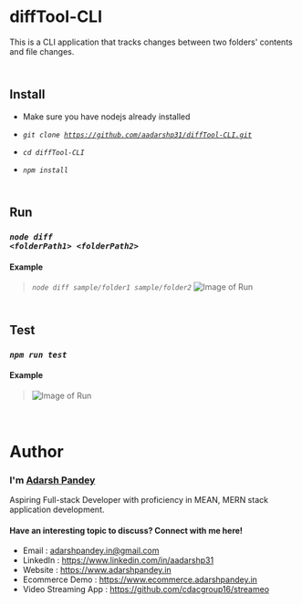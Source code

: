 # diffTool-CLI

This is a CLI application that tracks changes between two folders' contents and file changes.

## <br />Install

- Make sure you have nodejs already installed
- _<code>git clone https://github.com/aadarshp31/diffTool-CLI.git</code>_

- _<code>cd diffTool-CLI</code>_

- _<code>npm install</code>_

## <br />Run

### _<code>node diff \<folderPath1\> \<folderPath2\></code>_

#### Example

> _<code>node diff sample/folder1 sample/folder2</code>_ ![Image of Run](https://github.com/aadarshp31/diffTool-CLI/blob/main/assets/Run.png?raw=true)

## <br />Test

### _<code>npm run test</code>_

#### Example

> ![Image of Run](https://github.com/aadarshp31/diffTool-CLI/blob/main/assets/Test.png?raw=true)

# <br />Author

### I'm [Adarsh Pandey](https://www.linkedin.com/in/aadarshp31)

Aspiring Full-stack Developer with proficiency in MEAN, MERN stack application development.

#### Have an interesting topic to discuss? Connect with me here!

- Email : adarshpandey.in@gmail.com
- LinkedIn : https://www.linkedin.com/in/aadarshp31
- Website : https://www.adarshpandey.in
- Ecommerce Demo : https://www.ecommerce.adarshpandey.in
- Video Streaming App : https://github.com/cdacgroup16/streameo
